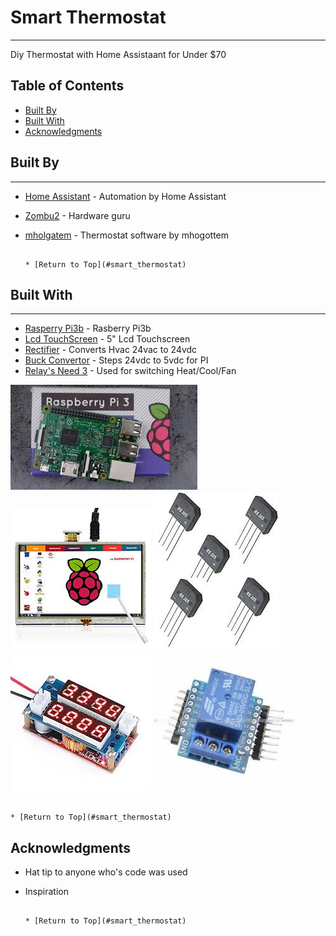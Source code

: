 # Smart Thermostat
------------------
Diy Thermostat with Home Assistaant for Under $70

Table of Contents
-----------------

  * [Built By](#built_by)
  * [Built With](#built_with)
  * [Acknowledgments](#acknowledgments)
  
## Built By
-----------

* [Home Assistant](https://home-assistant.io/) - Automation by Home Assistant
* [Zombu2](https://github.com/zombu2/) - Hardware guru
* [mholgatem](https://github.com/mholgatem/ThermOS) - Thermostat software by mhogottem

                                                                                         * [Return to Top](#smart_thermostat)

## Built With
-------------

* [Rasperry Pi3b](https://www.raspberrypi.org/products/raspberry-pi-3-model-b/) - Rasberry Pi3b
* [Lcd TouchScreen](https://www.amazon.com/gp/product/B013JECYF2/ref=oh_aui_detailpage_o05_s00?ie=UTF8&psc=1) - 5" Lcd Touchscreen
* [Rectifier](https://www.amazon.com/KBP06-RS205-Full-Bridge-Rectifier/dp/B01B3K569A/ref=sr_1_12?ie=UTF8&qid=1509064779&sr=8-12&keywords=rectifier) - Converts Hvac 24vac to 24vdc
* [Buck Convertor](https://www.amazon.com/gp/product/B00GZG7X9Y/ref=oh_aui_search_detailpage?ie=UTF8&psc=1) - Steps 24vdc to 5vdc for PI
* [Relay's Need 3](https://www.ebay.com/itm/1Pcs-Relay-Shield-Boards-5V-For-WeMos-D1-Mini-Module-Development-Boards/122645522508?hash=item1c8e3e284c:g:jJ0AAOSwyBhZjwpz) - Used for switching Heat/Cool/Fan

![Pi3b](https://github.com/Vasiley/Diy_Thermostat_with_Homeassistant/blob/master/www/pi3b.jpg)
![5inchTouchScreen](https://github.com/Vasiley/Diy_Thermostat_with_Homeassistant/blob/master/www/lcdscreen.jpg)
![Recitifier](https://github.com/Vasiley/Diy_Thermostat_with_Homeassistant/blob/master/www/recitifier.jpg)
![BuckConvertor](https://github.com/Vasiley/Diy_Thermostat_with_Homeassistant/blob/master/www/buckconvertor.jpg)
![Relay](https://github.com/Vasiley/Diy_Thermostat_with_Homeassistant/blob/master/www/relays.jpg)

                                                                                        * [Return to Top](#smart_thermostat)
Acknowledgments
---------------

* Hat tip to anyone who's code was used
* Inspiration

                                                                                        * [Return to Top](#smart_thermostat)
